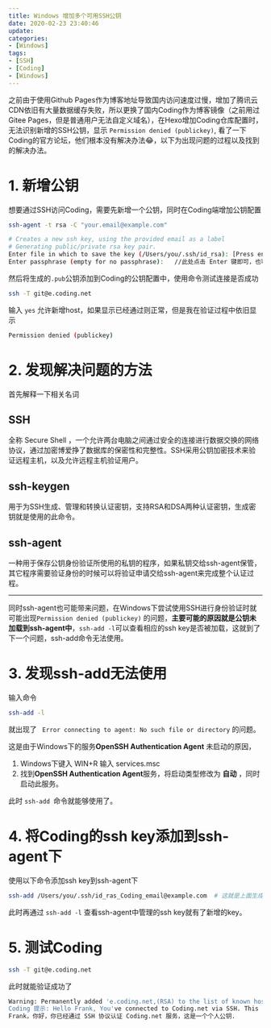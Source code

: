 ```yaml
---
title: Windows 增加多个可用SSH公钥
date: 2020-02-23 23:40:46
update:
categories:
- [Windows]
tags:
- [SSH]
- [Coding]
- [Windows]
---
```


之前由于使用Github Pages作为博客地址导致国内访问速度过慢，增加了腾讯云CDN依旧有大量数据缓存失败，所以更换了国内Coding作为博客镜像（之前用过Gitee Pages，但是普通用户无法自定义域名），在Hexo增加Coding仓库配置时，无法识别新增的SSH公钥，显示 `Permission denied (publickey)`, 看了一下Coding的官方论坛，他们根本没有解决办法😂，以下为出现问题的过程以及找到的解决办法。

# 1. 新增公钥

想要通过SSH访问Coding，需要先新增一个公钥，同时在Coding端增加公钥配置

```bash
ssh-agent -t rsa -C "your.email@example.com"

# Creates a new ssh key, using the provided email as a label
# Generating public/private rsa key pair.
Enter file in which to save the key (/Users/you/.ssh/id_rsa): [Press enter]  // 推荐使用默认地址，如果以前的有用，就改为新的名字例如 id_ras_Coding_email@example.com 这个文件路径后面会用到
Enter passphrase (empty for no passphrase):   //此处点击 Enter 键即可，也可以填写密码，填写密码后每次使用 SSH 方式推送代码时都会要求输入密码，由于这个 Key 也不是用于军事目的，所以也无需设置密码。
```

然后将生成的`.pub`公钥添加到Coding的公钥配置中，使用命令测试连接是否成功

```bash
ssh -T git@e.coding.net
```

输入 `yes` 允许新增host，如果显示已经通过则正常，但是我在验证过程中依旧显示

```bash
Permission denied (publickey)
```

# 2. 发现解决问题的方法

首先解释一下相关名词

## SSH

全称 Secure Shell ，一个允许两台电脑之间通过安全的连接进行数据交换的网络协议，通过加密博爱挣了数据库的保密性和完整性。SSH采用公钥加密技术来验证远程主机，以及允许远程主机验证用户。

## ssh-keygen

用于为SSH生成、管理和转换认证密钥，支持RSA和DSA两种认证密钥，生成密钥就是使用的此命令。

## ssh-agent

一种用于保存公钥身份验证所使用的私钥的程序，如果私钥交给ssh-agent保管，其它程序需要验证身份的时候可以将验证申请交给ssh-agent来完成整个认证过程。

---

同时ssh-agent也可能带来问题，在Windows下尝试使用SSH进行身份验证时就可能出现`Permission denied (publickey)` 的问题，**主要可能的原因就是公钥未加载到ssh-agent中**，`ssh-add -l`可以查看相应的ssh key是否被加载，这就到了下一个问题，ssh-add命令无法使用。

# 3. 发现ssh-add无法使用

输入命令

```sh
ssh-add -l
```

就出现了 ` Error connecting to agent: No such file or directory` 的问题。

这是由于Windows下的服务**OpenSSH Authentication Agent** 未启动的原因，

1. Windows下键入 WIN+R 输入 services.msc
2. 找到**OpenSSH Authentication Agent**服务，将启动类型修改为 **自动** ，同时启动此服务。

此时 `ssh-add `命令就能够使用了。

# 4. 将Coding的ssh key添加到ssh-agent下

使用以下命令添加ssh key到ssh-agent下

```bash
ssh-add /Users/you/.ssh/id_ras_Coding_email@example.com  # 这就是上面生成ssh key时写的地址
```

此时再通过 `ssh-add -l` 查看ssh-agent中管理的ssh key就有了新增的key。

# 5. 测试Coding

```bash
ssh -T git@e.coding.net
```

此时就能验证成功了

```bash
Warning: Permanently added 'e.coding.net,(RSA) to the list of known hosts.
Coding 提示: Hello Frank, You've connected to Coding.net via SSH. This is a personal key.
Frank，你好，你已经通过 SSH 协议认证 Coding.net 服务，这是一个个人公钥.
```

